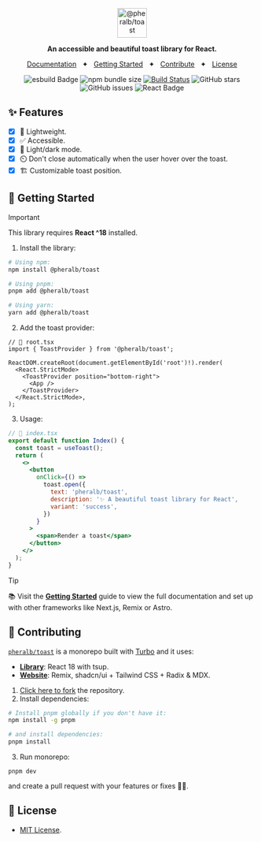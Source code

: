 <div align="center">
  <a href="https://toast.pheralb.dev">
    <img
      src="https://raw.githubusercontent.com/pheralb/toast/main/website/public/images/logo.png?token=GHSAT0AAAAAACP44U4YKJ3KLY3DYHLRJPVWZSEQDXA"
      alt="@pheralb/toast"
      height="60"
    />
  </a>
  <p>
    <b>
      An accessible and beautiful toast library for React.
    </b>
  </p>

<a href="https://toast.pheralb.dev/">Documentation</a>
<span>&nbsp;&nbsp;✦&nbsp;&nbsp;</span>
<a href="#-getting-started">Getting Started</a>
<span>&nbsp;&nbsp;✦&nbsp;&nbsp;</span>
<a href="#-contributing">Contribute</a>
<span>&nbsp;&nbsp;✦&nbsp;&nbsp;</span>
<a href="#-license">License</a>

</div>

<div align="center">

![esbuild Badge](https://img.shields.io/badge/esbuild-FFCF00?logo=esbuild&logoColor=000&style=flat)
![npm bundle size](https://img.shields.io/bundlephobia/min/%40pheralb%2Ftoast)
[![Build Status](https://img.shields.io/endpoint.svg?url=https%3A%2F%2Factions-badge.atrox.dev%2Fpheralb%2Ftoast%2Fbadge%3Fref%3Dmain&style=flat)](https://actions-badge.atrox.dev/pheralb/toast/goto?ref=main)
![GitHub stars](https://img.shields.io/github/stars/pheralb/toast)
![GitHub issues](https://img.shields.io/github/issues/pheralb/toast)
![React Badge](https://img.shields.io/badge/React-61DAFB?logo=react&logoColor=000&style=flat)

</div>

## ✨ Features

- [x] 🍂 Lightweight.
- [x] ✅ Accessible.
- [x] 🎨 Light/dark mode.
- [x] ⏲️ Don't close automatically when the user hover over the toast.
- [x] 🏗️ Customizable toast position.

## 🛫 Getting Started

> [!IMPORTANT]
> This library requires **React ^18** installed.

1. Install the library:

```bash
# Using npm:
npm install @pheralb/toast

# Using pnpm:
pnpm add @pheralb/toast

# Using yarn:
yarn add @pheralb/toast
```

2. Add the toast provider:

```tsx
// 📃 root.tsx
import { ToastProvider } from '@pheralb/toast';

ReactDOM.createRoot(document.getElementById('root')!).render(
  <React.StrictMode>
    <ToastProvider position="bottom-right">
      <App />
    </ToastProvider>
  </React.StrictMode>,
);
```

3. Usage:

```jsx
// 📃 index.tsx
export default function Index() {
  const toast = useToast();
  return (
    <>
      <button
        onClick={() =>
          toast.open({
            text: 'pheralb/toast',
            description: '✨ A beautiful toast library for React',
            variant: 'success',
          })
        }
      >
        <span>Render a toast</span>
      </button>
    </>
  );
}
```

> [!TIP]
> 📚 Visit the [**Getting Started**](https://toast.pheralb.dev/) guide to view the full documentation and set up with other frameworks like Next.js, Remix or Astro.

## 🤝 Contributing

[`pheralb/toast`](https://github.com/pheralb/toast) is a monorepo built with [Turbo](https://turbo.build/repo) and it uses:

- [**Library**](https://github.com/pheralb/toast/tree/main/library): React 18 with tsup.
- [**Website**](https://github.com/pheralb/toast/tree/main/website): Remix, shadcn/ui + Tailwind CSS + Radix & MDX.

1. [Click here to fork](https://github.com/pheralb/toast/fork) the repository.
2. Install dependencies:

```bash
# Install pnpm globally if you don't have it:
npm install -g pnpm

# and install dependencies:
pnpm install
```

3. Run monorepo:

```
pnpm dev
```

and create a pull request with your features or fixes 🚀✨.

## 📃 License

- [MIT License](https://github.com/pheralb/toast/blob/main/LICENSE).
